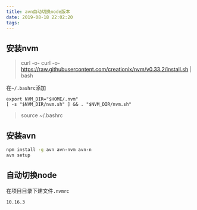 ```yaml
---
title: avn自动切换node版本
date: 2019-08-18 22:02:20
tags:
---
```



## 安装nvm

> curl -o- curl -o- https://raw.githubusercontent.com/creationix/nvm/v0.33.2/install.sh | bash

在`~/.bashrc`添加
```
export NVM_DIR="$HOME/.nvm" 
[ -s "$NVM_DIR/nvm.sh" ] && . "$NVM_DIR/nvm.sh"
```    
> source ~/.bashrc

## 安装avn

```bash
npm install -g avn avn-nvm avn-n
avn setup
```

## 自动切换node

在项目目录下建文件`.nvmrc`

```
10.16.3
```